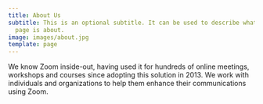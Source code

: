 ```yaml
---
title: About Us
subtitle: This is an optional subtitle. It can be used to describe what this
  page is about.
image: images/about.jpg
template: page
---
```

We know Zoom inside-out, having used it for hundreds of online meetings, workshops and courses since adopting this solution in 2013. We work with individuals and organizations to help them enhance their communications using Zoom.